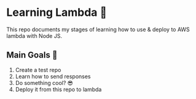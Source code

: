 # Learning Lambda 🛜

This repo documents my stages of learning how to use & deploy to AWS lambda with Node JS.

## Main Goals 🎯
1. Create a test repo
2. Learn how to send responses
3. Do something cool? 😎
4. Deploy it from this repo to lambda
